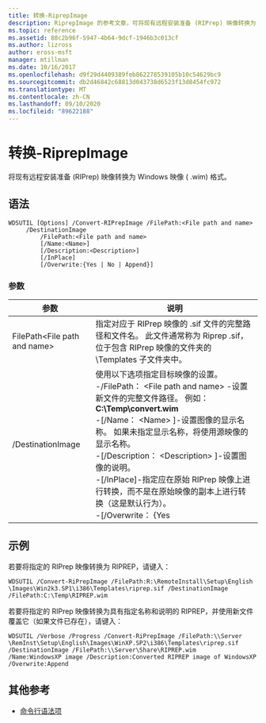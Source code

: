 ```yaml
---
title: 转换-RiprepImage
description: RiprepImage 的参考文章，可将现有远程安装准备 (RIPrep) 映像转换为 Windows 映像 ( .wim) 格式。
ms.topic: reference
ms.assetid: 88c2b96f-5947-4b64-9dcf-1946b3c013cf
ms.author: lizross
author: eross-msft
manager: mtillman
ms.date: 10/16/2017
ms.openlocfilehash: d9f29d4409389feb862278539105b10c54629bc9
ms.sourcegitcommit: db2d46842c68813d043738d6523f13d8454fc972
ms.translationtype: MT
ms.contentlocale: zh-CN
ms.lasthandoff: 09/10/2020
ms.locfileid: "89622188"
---
```

# <a name="convert-riprepimage"></a>转换-RiprepImage

将现有远程安装准备 (RIPrep) 映像转换为 Windows 映像 ( .wim) 格式。

## <a name="syntax"></a>语法

```
WDSUTIL [Options] /Convert-RIPrepImage /FilePath:<File path and name>
     /DestinationImage
         /FilePath:<File path and name>
         [/Name:<Name>]
         [/Description:<Description>]
         [/InPlace]
         [/Overwrite:{Yes | No | Append}]
```

### <a name="parameters"></a>参数

|            参数            |                                                                                                                                                                                                                                                                                                               说明                                                                                                                                                                                                                                                                                                                |
|---------------------------------|------------------------------------------------------------------------------------------------------------------------------------------------------------------------------------------------------------------------------------------------------------------------------------------------------------------------------------------------------------------------------------------------------------------------------------------------------------------------------------------------------------------------------------------------------------------------------------------------------------------------------------------|
| FilePath\<File path and name> |                                                                                                                                                                                                       指定对应于 RIPrep 映像的 .sif 文件的完整路径和文件名。 此文件通常称为 Riprep .sif，位于包含 RIPrep 映像的文件夹的 \Templates 子文件夹中。                                                                                                                                                                                                       |
|        /DestinationImage        | 使用以下选项指定目标映像的设置。</br>-/FilePath： \<File path and name> -设置新文件的完整文件路径。 例如： **C:\Temp\convert.wim**</br>-[/Name： \<Name> ]-设置图像的显示名称。 如果未指定显示名称，将使用源映像的显示名称。</br>-[/Description： \<Description> ]-设置图像的说明。</br>-[/InPlace]-指定应在原始 RIPrep 映像上进行转换，而不是在原始映像的副本上进行转换（这是默认行为）。</br>-[/Overwrite： {Yes |

## <a name="examples"></a>示例

若要将指定的 RIPrep 映像转换为 RIPREP，请键入：
```
WDSUTIL /Convert-RiPrepImage /FilePath:R:\RemoteInstall\Setup\English
\Images\Win2k3.SP1\i386\Templates\riprep.sif /DestinationImage
/FilePath:C:\Temp\RIPREP.wim
```
若要将指定的 RIPrep 映像转换为具有指定名称和说明的 RIPREP，并使用新文件覆盖它（如果文件已存在），请键入：
```
WDSUTIL /Verbose /Progress /Convert-RiPrepImage /FilePath:\\Server
\RemInst\Setup\English\Images\WinXP.SP2\i386\Templates\riprep.sif
/DestinationImage /FilePath:\\Server\Share\RIPREP.wim
/Name:WindowsXP image /Description:Converted RIPREP image of WindowsXP
/Overwrite:Append
```

## <a name="additional-references"></a>其他参考

- [命令行语法项](command-line-syntax-key.md)